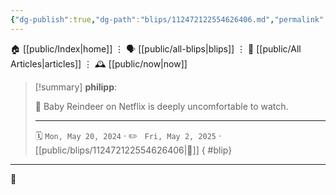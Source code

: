 ```yaml
---
{"dg-publish":true,"dg-path":"blips/112472122554626406.md","permalink":"/blips/112472122554626406/","title":"philipp on mastodon @ 2024-05-20"}
---
```



<div class="transclusion internal-embed is-loaded"><div class="markdown-embed">




🏠 [[public/Index\|home]]  ⋮ 🗣️ [[public/all-blips\|blips]] ⋮  📝 [[public/All Articles\|articles]]  ⋮ 🕰️ [[public/now\|now]]


</div></div>


> [!summary] **philipp**:
>
> 🫣 Baby Reindeer on Netflix is deeply uncomfortable to watch.
> - - -
>
> 🗓️ <code>Mon, May 20, 2024</code>  · ✏️ <code> Fri, May 2, 2025</code>  · [[public/blips/112472122554626406\|🔗]]
{ #blip}


- - -

 👾
